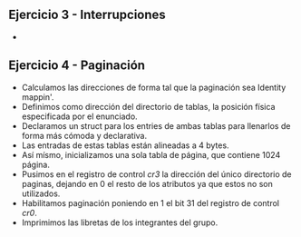 ## Ejercicio 3 - Interrupciones
-
## Ejercicio 4 - Paginación
- Calculamos las direcciones de forma tal que la paginación sea Identity
  mappin'.
- Definimos como dirección del directorio de tablas, la posición física especificada por el enunciado.
- Declaramos un struct para los entries de ambas tablas para llenarlos de forma más cómoda y declarativa.
- Las entradas de estas tablas están alineadas a 4 bytes.
- Así mísmo, inicializamos una sola tabla de página, que contiene 1024 página.
- Pusimos en el registro de control _cr3_ la dirección del único directorio de paginas, dejando en 0 el resto de los atributos ya que estos no son utilizados.
- Habilitamos paginación poniendo en 1 el bit 31 del registro de control _cr0_.
- Imprimimos las libretas de los integrantes del grupo.
